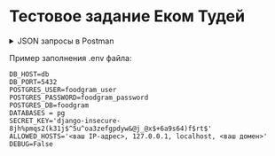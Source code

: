 # Тестовое задание Еком Тудей


<details><summary>JSON запросы в Postman </summary>>

### Пользователи:
Создать (POST) пользователя:  
Endpoint: ```/api/users/```  
Тело запроса (JSON):  
````
{
    "username": "новый_пользователь",
    "email": "новый_пользователь@example.com",
    "password": "пароль_нового_пользователя"
}
````
Прочитать (GET) пользователей:  
Endpoint: GET ````/api/users/````

Обновить (PUT) пользователя:  
Endpoint: PUT ````/api/users/{id_пользователя}/````  
Тело запроса (JSON):
````
{
    "username": "обновленный_пользователь",
    "email": "обновленный_пользователь@example.com",
    "password": "обновленный_пароль_пользователя"
}
````
Замените {id_пользователя} на идентификатор пользователя, которого вы хотите обновить.

Удалить (DELETE) пользователя:  
Endpoint: DELETE ````/api/users/{id_пользователя}/````  
Замените {id_пользователя} на идентификатор пользователя, которого вы хотите удалить.

### Категории:
Создать (POST) категорию:  
Endpoint: POST ````/api/categories/````  
Тело запроса (JSON):
````
{
    "name": "Новая категория"
}
````
Прочитать (GET) категории:  
Endpoint: GET ````/api/categories/````  

Обновить (PUT) категорию:  
Endpoint: PUT ````/api/categories/{id_категории}/````  
Тело запроса (JSON):
````
{
    "name": "Обновленная категория"
}
````
Замените {id_категории} на идентификатор категории, которую вы хотите обновить.

Удалить (DELETE) категорию:
Endpoint: DELETE ````/api/categories/{id_категории}/````  
Замените {id_категории} на идентификатор категории, которую вы хотите удалить.

### Склады:
Создать (POST) склад:  
Endpoint: POST ````/api/stocks/````  
Тело запроса (JSON):
````
{
    "name": "Новый склад",
    "location": "Местоположение нового склада"
}
````
Прочитать (GET) склады:  
Endpoint: GET /api/stocks/  

Обновить (PUT) склад:  
Endpoint: PUT /api/stocks/{id_склада}/  
Тело запроса (JSON):
````
{
    "name": "Обновленный склад",
    "location": "Обновленное местоположение склада"
}
````
Замените {id_склада} на идентификатор склада, который вы хотите обновить.

Удалить (DELETE) склад:  
Endpoint: DELETE ````/api/stocks/{id_склада}/````  
Замените {id_склада} на идентификатор склада, который вы хотите удалить.

### Оборудование:
Создать (POST) оборудование:  
Endpoint: POST ````/api/equipments/````
Тело запроса (JSON):  
```
{
    "name": "Новое оборудование",
    "category": "{id_категории}",
    "stock": "{id_склада}",
    "quantity": 10,
    "user": "{id_пользователя}"
}
```
Замените {id_категории}, {id_склада} и {id_пользователя} на соответствующие идентификаторы.

Прочитать (GET) оборудование:  
Endpoint: GET /api/equipments/  

Обновить (PUT) оборудование:  
Endpoint: PUT ````/api/equipments/{id_оборудования}/````  
Тело запроса (JSON):
````
{
    "name": "Обновленное оборудование",
    "category": "{id_новой_категории}",
    "stock": "{id_нового_склада}",
    "quantity": 20,
    "user": "{id_нового_пользователя}"
}
````
Замените {id_оборудования}, {id_новой_категории}, {id_нового_склада} и {id_нового_пользователя} на соответствующие идентификаторы.

Удалить (DELETE) оборудование:  
Endpoint: DELETE ````/api/equipments/{id_оборудования}/````  
Замените {id_оборудования} на идентификатор оборудования, которое вы хотите удалить.
</details>


Пример заполнения .env файла:
```
DB_HOST=db
DB_PORT=5432
POSTGRES_USER=foodgram_user
POSTGRES_PASSWORD=foodgram_password
POSTGRES_DB=foodgram
DATABASES = pg
SECRET_KEY='django-insecure-8jh%pmqs2(k31j$^5u^oa3zefgpdyw&@j_@x$+6a9s64)f$rt$'
ALLOWED_HOSTS='<ваш IP-адрес>, 127.0.0.1, localhost, <ваш домен>'
DEBUG=False
```